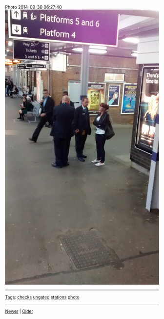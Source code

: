 <!--
title: Photo 2014-09-30 06
date: 2020-06-28T14:49:39.989Z
tags: checks, ungated, stations, photo
-->




Photo 2014-09-30 06:27:40
![](98790880052-0.jpg)

<!--BOTTOM-POST-NAVIGATION-->
---

[Tags](tags.md): [checks](tag-checks.md) [ungated](tag-ungated.md) [stations](tag-stations.md) [photo](tag-photo.md)

---

[Newer](98653184862.md) | [Older](98817635237.md)